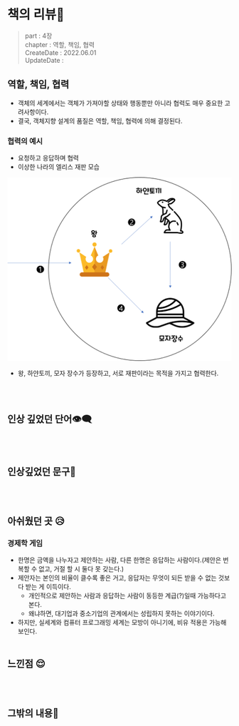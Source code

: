 # 책의 리뷰📔
> part : 4장  
> chapter : 역할, 책임, 협력  
> CreateDate : 2022.06.01  
> UpdateDate :    
 
## 역할, 책임, 협력  
 - 객체의 세계에서는 객체가 가져야할 상태와 행동뿐만 아니라 협력도 매우 중요한 고려사항이다.
 - 결국, 객체지향 설계의 품질은 역할, 책임, 협력에 의해 결정된다.

### 협력의 예시
 - 요청하고 응답하며 협력
 - 이상한 나라의 엘리스 재판 모습
  
 <img src= "../images/trialProcess.png">
 
 - 왕, 하얀토끼, 모자 장수가 등장하고, 서로 재판이라는 목적을 가지고 협력한다.
 
<br></br>

## 인상 깊었던 단어👁‍🗨


<br></br>

## 인상깊었던 문구💬



<br></br>
## 아쉬웠던 곳 😥

### 경제학 게임
 - 한명은 금액을 나누자고 제안하는 사람, 다른 한명은 응답하는 사람이다.(제안은 번복할 수 없고, 거절 할 시 둘다 못 갖는다.)
 - 제안자는 본인의 비율이 클수록 좋은 거고, 응답자는 무엇이 되든 받을 수 없는 것보다 받는 게 이득이다.
     - 개인적으로  제안하는 사람과 응답하는 사람이 동등한 계급(?)일때 가능하다고 본다. 
     - 왜냐하면, 대기업과 중소기업의 관계에서는 성립하지 못하는 이야기이다. 
 - 하지만, 실세계와 컴퓨터 프로그래밍 세계는 모방이 아니기에, 비유 적용은 가능해보인다. 
<br></br>

## 느낀점 😌
<br></br>

## 그밖의 내용🎈
